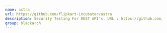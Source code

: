```yaml
---
name: astra
url: https://github.com/flipkart-incubator/astra
description: Security Testing For REST API's. URL : https://github.com/flipkart-incubator/astra Groups : blackarch blackarch-webapp blackarch-fuzzer
group: blackarch
---
```

